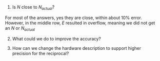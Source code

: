 1. Is $N$ close to $N_{actual}$? 

For most of the answers, yes they are close, within about 10% error. However, in the middle row, $E$ resulted in overflow, meaning we did not get an $N$ or $N_{actual}$ 

2. What could we do to improve the accuracy? 



3. How can we change the hardware description to support higher precision for the reciprocal?

